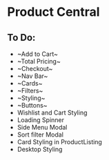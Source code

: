 # Product Central

## To Do:

- ~Add to Cart~
- ~Total Pricing~
- ~Checkout~
- ~Nav Bar~
- ~Cards~
- ~Filters~
- ~Styling~
- ~Buttons~
- Wishlist and Cart Styling
- Loading Spinner
- Side Menu Modal
- Sort filter Modal
- Card Styling in ProductListing 
- Desktop Styling